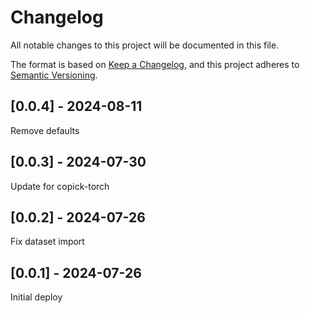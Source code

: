 # Changelog
All notable changes to this project will be documented in this file.

The format is based on [Keep a Changelog](https://keepachangelog.com/en/1.0.0/),
and this project adheres to [Semantic Versioning](https://semver.org/spec/v2.0.0.html).

## [0.0.4] - 2024-08-11
Remove defaults

## [0.0.3] - 2024-07-30
Update for copick-torch

## [0.0.2] - 2024-07-26
Fix dataset import

## [0.0.1] - 2024-07-26
Initial deploy
